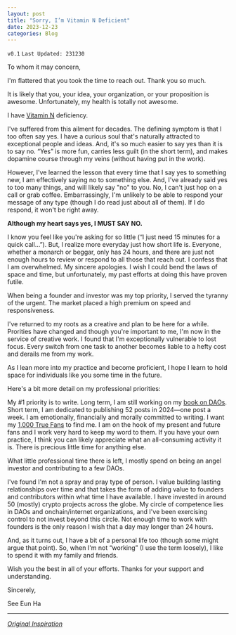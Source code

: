 ```yaml
---
layout: post
title: "Sorry, I’m Vitamin N Deficient"
date: 2023-12-23
categories: Blog
---
```


`v0.1`
`Last Updated: 231230 `

To whom it may concern,

I'm flattered that you took the time to reach out. Thank you so much.

It is likely that you, your idea, your organization, or your proposition is awesome. Unfortunately, my health is totally not awesome.

I have [Vitamin N](https://www.youtube.com/shorts/d5w-5qUvVeM) deficiency.

I've suffered from this ailment for decades. The defining symptom is that I too often say yes. I have a curious soul that's naturally attracted to exceptional people and ideas. And, it's so much easier to say yes than it is to say no. “Yes” is more fun, carries less guilt (in the short term), and makes dopamine course through my veins (without having put in the work).

However, I've learned the lesson that every time that I say yes to something new, I am effectively saying no to something else. And, I've already said yes to too many things, and will likely say "no" to you. No, I can't just hop on a call or grab coffee. Embarrassingly, I'm unlikely to be able to respond your message of any type (though I do read just about all of them). If I do respond, it won't be right away.

**Although my heart says yes, I MUST SAY NO.**

I know you feel like you're asking for so little (“I just need 15 minutes for a quick call…”). But, I realize more everyday just how short life is. Everyone, whether a monarch or beggar, only has 24 hours, and there are just not enough hours to review or respond to all those that reach out. I confess that I am overwhelmed. My sincere apologies. I wish I could bend the laws of space and time, but unfortunately, my past efforts at doing this have proven futile.

When being a founder and investor was my top priority, I served the tyranny of the urgent. The market placed a high premium on speed and responsiveness.

I've returned to my roots as a creative and plan to be here for a while. Prorities have changed and though you're important to me, I'm now in the service of creative work. I found that I'm exceptionally vulnerable to lost focus. Every switch from one task to another becomes liable to a hefty cost and derails me from my work.

As I lean more into my practice and become proficient, I hope I learn to hold space for individuals like you some time in the future.

Here's a bit more detail on my professional priorities:

My #1 priority is to write. Long term, I am still working on my [book on DAOs](https://www.thedaobook.io/). Short term, I am dedicated to publishing 52 posts in 2024—one post a week. I am emotionally, financially and morally committed to writing. I want my [1,000 True Fans](https://kk.org/thetechnium/1000-true-fans/) to find me. I am on the hook of my present and future fans and I work very hard to keep my word to them. If you have your own practice, I think you can likely appreciate what an all-consuming activity it is. There is precious little time for anything else.

What little professional time there is left, I mostly spend on being an angel investor and contributing to a few DAOs.

I've found I'm not a spray and pray type of person. I value building lasting relationships over time and that takes the form of adding value to founders and contributors within what time I have available. I have invested in around 50 (mostly) crypto projects across the globe. My circle of competence lies in DAOs and onchain/internet organizations, and I've been exercising control to not invest beyond this circle. Not enough time to work with founders is the only reason I wish that a day may longer than 24 hours.

And, as it turns out, I have a bit of a personal life too (though some might argue that point). So, when I'm not “working” (I use the term loosely), I like to spend it with my family and friends.

Wish you the best in all of your efforts.  Thanks for your support and understanding.

Sincerely,

See Eun Ha

---

[_Original Inspiration_](https://www.onstartups.com/tabid/3339/bid/60758/Dear-Friend-Sorry-My-heart-says-yes-but-my-schedule-says-no.aspx)